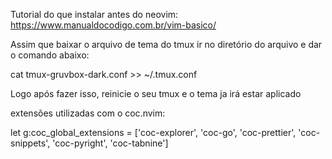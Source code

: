 Tutorial do que instalar antes do neovim: https://www.manualdocodigo.com.br/vim-basico/


Assim que baixar o arquivo de tema do tmux ir no diretório do arquivo e dar o comando abaixo:

cat tmux-gruvbox-dark.conf >> ~/.tmux.conf

Logo após fazer isso, reinicie o seu tmux e o tema ja irá estar aplicado

extensões utilizadas com o coc.nvim: 

let g:coc_global_extensions = ['coc-explorer', 'coc-go', 'coc-prettier', 'coc-snippets', 'coc-pyright', 'coc-tabnine']
